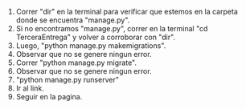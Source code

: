 1. Correr "dir" en la terminal para verificar que estemos en la carpeta donde se encuentra "manage.py".
2. Si no encontramos "manage.py", correr en la terminal "cd TerceraEntrega" y volver a corroborar con "dir".
3. Luego, "python manage.py makemigrations".
4. Observar que no se genere ningun error.
5. Correr "python manage.py migrate".
6. Observar que no se genere ningun error.
7. "python manage.py runserver"
8. Ir al link.
9. Seguir en la pagina.
